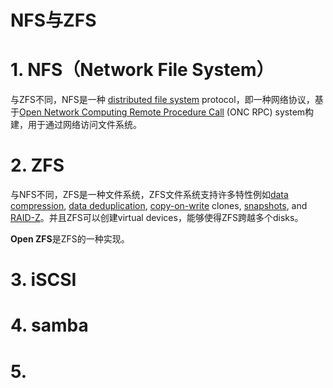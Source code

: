 # NFS与ZFS



# 1. NFS（Network File System）

与ZFS不同，NFS是一种 [distributed file system](https://en.wikipedia.org/wiki/Distributed_file_system) protocol，即一种网络协议，基于[Open Network Computing Remote Procedure Call](https://en.wikipedia.org/wiki/Open_Network_Computing_Remote_Procedure_Call) (ONC RPC) system构建，用于通过网络访问文件系统。



# 2. ZFS

与NFS不同，ZFS是一种文件系统，ZFS文件系统支持许多特性例如[data compression](https://en.wikipedia.org/wiki/Data_compression), [data deduplication](https://en.wikipedia.org/wiki/Data_deduplication), [copy-on-write](https://en.wikipedia.org/wiki/Copy-on-write) clones, [snapshots](https://en.wikipedia.org/wiki/Snapshot_(computer_storage)), and [RAID-Z](https://en.wikipedia.org/wiki/RAID-Z)。并且ZFS可以创建virtual devices，能够使得ZFS跨越多个disks。

**Open ZFS**是ZFS的一种实现。





# 3. iSCSI



# 4. samba



# 5.